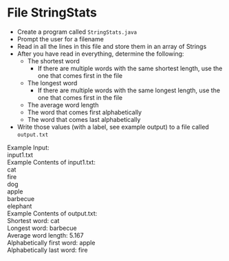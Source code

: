 # File StringStats

- Create a program called `StringStats.java`
- Prompt the user for a filename
- Read in all the lines in this file and store them in an array of Strings
- After you have read in everything, determine the following:
  - The shortest word
    - If there are multiple words with the same shortest length, use the one that comes first in the file
  - The longest word
    - If there are multiple words with the same longest length, use the one that comes first in the file
  - The average word length
  - The word that comes first alphabetically
  - The word that comes last alphabetically
- Write those values (with a label, see example output) to a file called `output.txt`

Example Input:\
input1.txt\
Example Contents of input1.txt:\
cat\
fire\
dog\
apple\
barbecue\
elephant\
Example Contents of output.txt:\
Shortest word: cat\
Longest word: barbecue\
Average word length: 5.167\
Alphabetically first word: apple\
Alphabetically last word: fire
